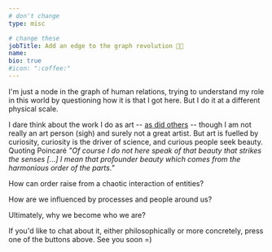 ```yaml
---
# don't change
type: misc

# change these
jobTitle: Add an edge to the graph revolution ✊🏽
name:
bio: true
#icon: ":coffee:"
---
```


I'm just a node in the graph of human relations, trying to understand my role in this world by questioning how it is that I got here. But I do it at a different physical scale.


I dare think about the work I do as art -- [as did others](https://www.jstor.org/stable/1571931) -- though I am not really an art person (sigh) and surely not a great artist. But art is fuelled by curiosity, curiosity is the driver of science, and curious people seek beauty. Quoting Poincaré *"Of course I do not here speak of that beauty that strikes the senses [...] I mean that profounder beauty which comes from the harmonious order of the parts."*


How can order raise from a chaotic interaction of entities?

How are we influenced by processes and people around us?

Ultimately, why we become who we are?

If you'd like to chat about it, either philosophically or more concretely, press one of the buttons above. See you soon =)
